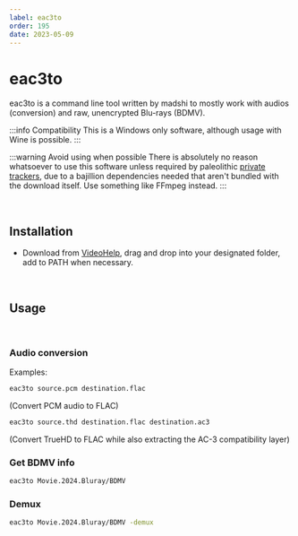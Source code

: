 ```yaml
---
label: eac3to
order: 195
date: 2023-05-09
---
```


# eac3to

eac3to is a command line tool written by madshi to mostly work with audios (conversion) and raw, unencrypted Blu-rays (BDMV).

:::info Compatibility
This is a Windows only software, although usage with Wine is possible.
:::

:::warning Avoid using when possible
There is absolutely no reason whatsoever to use this software unless required by paleolithic [private trackers](https://wiki.installgentoo.com/wiki/Private_trackers), due to a bajillion dependencies needed that aren't bundled with the download itself. Use something like FFmpeg instead.
:::

&nbsp;&nbsp;

## Installation

- Download from [VideoHelp](https://www.videohelp.com/software/eac3to), drag and drop into your designated folder, add to PATH when necessary.

&nbsp;&nbsp;

## Usage

&nbsp;&nbsp;

### Audio conversion

Examples:
```bash
eac3to source.pcm destination.flac
```
(Convert PCM audio to FLAC)

```bash
eac3to source.thd destination.flac destination.ac3
```
(Convert TrueHD to FLAC while also extracting the AC-3 compatibility layer)


### Get BDMV info

```bash
eac3to Movie.2024.Bluray/BDMV
```

### Demux

```bash
eac3to Movie.2024.Bluray/BDMV -demux
```
